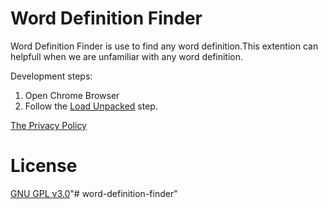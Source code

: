 
# Word Definition Finder
Word Definition Finder is use to find any word definition.This extention can helpfull when we are unfamiliar with any word definition.

Development steps:
1. Open Chrome Browser
2. Follow the [Load Unpacked](https://developer.chrome.com/extensions/getstarted#manifest) step.

[The Privacy Policy](./PrivacyPolicy.md)

# License
[GNU GPL v3.0](https://www.gnu.org/licenses/gpl-3.0.html)"# word-definition-finder" 
